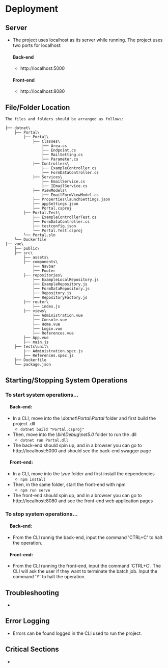 # Deployment 

## Server
- The project uses localhost as its server while running. The project uses two ports for localhost:
  #### Back-end
  - http://localhost:5000
  #### Front-end
  - http://localhost:8080

## File/Folder Location
    The files and folders should be arranged as follows: 
    
    ├── dotnet\                         
        ├── Portal\
            ├── Portal\
                ├── Classes\                    
                    ├── Area.cs                     
                    ├── Endpoint.cs                 
                    ├── MailSetting.cs              
                    ├── Parameter.cs                
                ├── Controllers\                
                    ├── ExampleController.cs        
                    ├── FormDataController.cs       
                ├── Services\                   
                    ├── EmailService.cs             
                    ├── IEmailService.cs            
                ├── ViewModels\                 
                    ├── EmailFormViewModel.cs       
                ├── Properties\launchSettings.json  
                ├── appSettings.json            
                ├── Portal.csproj               
            ├── Portal.Test\                    
                ├── ExampleControllerTest.cs        
                ├── FormDataController.cs          
                ├── testconfig.json                 
                └── Portal.Test.csproj          
            └── Portal.sln                      
        └── Dockerfile                      
    ├── vue\                            
        ├── public\                         
        ├── src\                            
            ├── assets\                         
            ├── components\                     
                ├── Navbar                          
                ├── Footer                          
            ├── repositories\                   
                ├── ExampleLocalRepository.js       
                ├── ExampleRepository.js            
                ├── FormDataRepository.js           
                ├── Repository.js                   
                ├── RepositoryFactory.js            
            ├── router\                         
                ├── index.js                        
            ├── views\                          
                ├── Administration.vue              
                ├── Console.vue                     
                ├── Home.vue                        
                ├── Login.vue                       
                ├── References.vue                  
            ├── App.vue                         
            ├── main.js                         
        ├── tests\unit\                     
            ├── Administration.spec.js      
            ├── References.spec.js          
        ├── Dockerfile                      
        └── package.json        

## Starting/Stopping System Operations
### To start system operations...
#### &emsp;Back-end:
- In a CLI, move into the *\dotnet\Portal\Portal* folder and first build the project .dll
    - `dotnet build "Portal.csproj"`
- Then, move into the *\bin\Debug\net5.0* folder to run the .dll
    - `dotnet run Portal.dll`
- The back-end should spin up, and in a browser you can go to http://localhost:5000 and should see the back-end swagger page

#### &emsp;Front-end:
- In a CLI, move into the *\vue* folder and first install the dependencies
    - `npm install`
- Then, in the same folder, start the front-end with npm
    - `npm run serve`
- The front-end should spin up, and in a browser you can go to http://localhost:8080 and see the front-end web application pages

### To stop system operations...
#### &emsp;Back-end:
- From the CLI runnig the back-end, input the command 'CTRL+C' to halt the operation.

#### &emsp;Front-end:
- From the CLI running the front-end, input the command 'CTRL+C'. The CLI will ask the user if they want to terminate the batch job. Input the command 'Y' to halt the operation.

## Troubleshooting
-

## Error Logging
- Errors can be found logged in the CLI used to run the project.

## Critical Sections
- 
